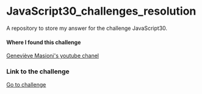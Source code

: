# JavaScript30_challenges_resolution

A repository to store my answer for the challenge JavaScript30.

#### Where I found this challenge
[Geneviève Masioni's youtube chanel](https://www.youtube.com/watch?v=Rx8nrnl1bZE)

### Link to the challenge
[Go to challenge](https://javascript30.com/)
